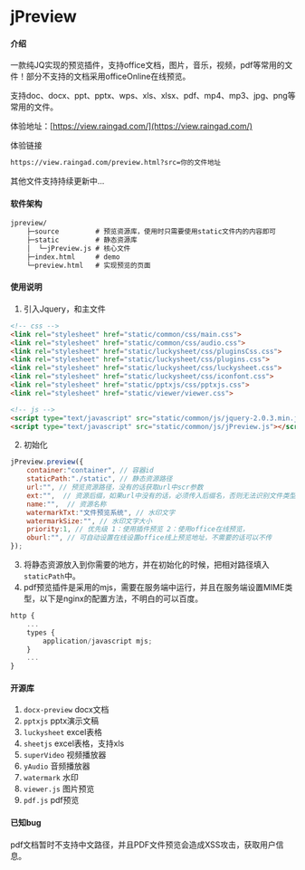 # jPreview

#### 介绍
一款纯JQ实现的预览插件，支持office文档，图片，音乐，视频，pdf等常用的文件！部分不支持的文档采用officeOnline在线预览。

支持doc、docx、ppt、pptx、wps、xls、xlsx、pdf、mp4、mp3、jpg、png等常用的文件。

体验地址：[https://view.raingad.com/](https://view.raingad.com/)

体验链接
```html
https://view.raingad.com/preview.html?src=你的文件地址
```

其他文件支持持续更新中...

#### 软件架构

```html
jpreview/
    ├─source         # 预览资源库，使用时只需要使用static文件内的内容即可
    ├─static         # 静态资源库
    │  └─jPreview.js # 核心文件
    ├─index.html     # demo
    └─preview.html   # 实现预览的页面
```


#### 使用说明

1.  引入Jquery，和主文件
``` html
<!-- css -->
<link rel="stylesheet" href="static/common/css/main.css">
<link rel="stylesheet" href="static/common/css/audio.css">
<link rel="stylesheet" href="static/luckysheet/css/pluginsCss.css">
<link rel="stylesheet" href="static/luckysheet/css/plugins.css">
<link rel="stylesheet" href="static/luckysheet/css/luckysheet.css">
<link rel="stylesheet" href="static/luckysheet/css/iconfont.css">
<link rel="stylesheet" href="static/pptxjs/css/pptxjs.css">
<link rel="stylesheet" href="static/viewer/viewer.css">

<!-- js -->
<script type="text/javascript" src="static/common/js/jquery-2.0.3.min.js"></script>
<script type="text/javascript" src="static/common/js/jPreview.js"></script>
```
2.  初始化

```javascript
jPreview.preview({
    container:"container", // 容器id
    staticPath:"./static", // 静态资源路径
    url:"", // 预览资源路径，没有的话获取url中scr参数
    ext:"",  // 资源后缀，如果url中没有的话，必须传入后缀名，否则无法识别文件类型
    name:"",  // 资源名称
    watermarkTxt:"文件预览系统", // 水印文字
    watermarkSize:"", // 水印文字大小
    priority:1, // 优先级 1：使用插件预览 2：使用office在线预览，
    oburl:"", // 可自动设置在线设置office线上预览地址，不需要的话可以不传
});
```
3.  将静态资源放入到你需要的地方，并在初始化的时候，把相对路径填入`staticPath`中。
4.  pdf预览插件是采用的mjs，需要在服务端中运行，并且在服务端设置MIME类型，以下是nginx的配置方法，不明白的可以百度。

```javascript
http {
	...
	types {
		application/javascript mjs;
	}
	...
}
```
#### 开源库

1.  `docx-preview` docx文档
2.  `pptxjs` pptx演示文稿
3.  `luckysheet` excel表格
4.  `sheetjs` excel表格，支持xls
5.  `superVideo` 视频播放器
6.  `yAudio` 音频播放器
7.  `watermark` 水印
8.  `viewer.js` 图片预览
9.  `pdf.js` pdf预览

#### 已知bug

pdf文档暂时不支持中文路径，并且PDF文件预览会造成XSS攻击，获取用户信息。

